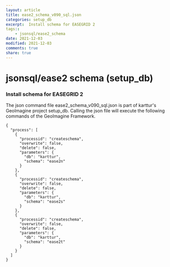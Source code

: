 ```yaml
---
layout: article
title: ease2_schema_v090_sql.json
categories: setup_db
excerpt:  Install schema for EASEGRID 2
tags:: 
    - jsonsql/ease2_schema
date: 2021-12-03
modified: 2021-12-03
comments: true
share: true
---
```


# jsonsql/ease2 schema (setup_db)

###  Install schema for EASEGRID 2

The json command file <span class='file'>ease2_schema_v090_sql.json</span> is part of karttur's GeoImagine project <span class='project'>setup_db</span>. Calling the json file will execute the following commands of the GeoImagine Framework.

```
{
  "process": [
    {
      "processid": "createschema",
      "overwrite": false,
      "delete": false,
      "parameters": {
        "db": "karttur",
        "schema": "ease2n"
      }
    },
    {
      "processid": "createschema",
      "overwrite": false,
      "delete": false,
      "parameters": {
        "db": "karttur",
        "schema": "ease2s"
      }
    },
    {
      "processid": "createschema",
      "overwrite": false,
      "delete": false,
      "parameters": {
        "db": "karttur",
        "schema": "ease2t"
      }
    }
  ]
}
```
